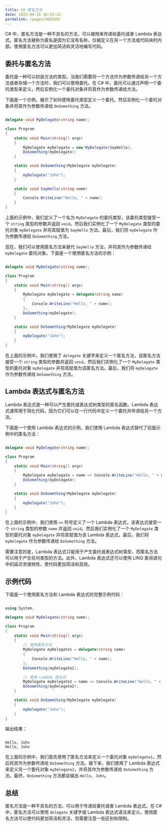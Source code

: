 ```yaml
---
title: C# 匿名方法
date: 2023-04-15 16:33:22
permalink: /pages/4dd3e0/
---
```


C# 中，匿名方法是一种不具名的方法，可以被用来传递给委托或者 Lambda 表达式。匿名方法被称为匿名是因为它没有名称，仅被定义在另一个方法或代码块的内部。使用匿名方法可以更加简洁和灵活地编写代码。
## 委托与匿名方法

委托是一种可以封装方法的类型。当我们需要将一个方法作为参数传递给另一个方法或者存储一个方法时，我们可以使用委托。在 C# 中，委托可以通过声明一个委托类型来定义，然后实例化一个委托对象并将其作为参数传递给方法。

下面是一个示例，展示了如何使用委托类型定义一个委托，然后实例化一个委托对象并将其作为参数传递给 `DoSomething` 方法。

```csharp

delegate void MyDelegate(string name);

class Program
{
    static void Main(string[] args)
    {
        MyDelegate myDelegate = new MyDelegate(SayHello);
        DoSomething(myDelegate);
    }

    static void DoSomething(MyDelegate myDelegate)
    {
        myDelegate("John");
    }

    static void SayHello(string name)
    {
        Console.WriteLine("Hello, " + name);
    }
}
```



上面的示例中，我们定义了一个名为 `MyDelegate` 的委托类型，该委托类型接受一个 `string` 类型的参数并返回 `void`。然后我们实例化了一个 `MyDelegate` 类型的委托对象 `myDelegate` 并将其赋值为 `SayHello` 方法。最后，我们将 `myDelegate` 作为参数传递给 `DoSomething` 方法。

现在，我们可以使用匿名方法来替代 `SayHello` 方法，并将其作为参数传递给 `myDelegate` 委托对象。下面是一个使用匿名方法的示例：

```csharp

delegate void MyDelegate(string name);

class Program
{
    static void Main(string[] args)
    {
        MyDelegate myDelegate = delegate(string name)
        {
            Console.WriteLine("Hello, " + name);
        };
        DoSomething(myDelegate);
    }

    static void DoSomething(MyDelegate myDelegate)
    {
        myDelegate("John");
    }
}
```



在上面的示例中，我们使用了 `delegate` 关键字来定义一个匿名方法，该匿名方法接受一个 `string` 类型的参数并返回 `void`。然后我们实例化了一个 `MyDelegate` 类型的委托对象 `myDelegate` 并将其赋值为该匿名方法。最后，我们将 `myDelegate` 作为参数传递给 `DoSomething` 方法。
## Lambda 表达式与匿名方法

Lambda 表达式是一种可以产生委托或表达式树类型的匿名函数。Lambda 表达式通常用于简化代码，因为它们可以在一行代码中定义一个委托并传递给另一个方法。

下面是一个使用 Lambda 表达式的示例，我们使用 Lambda 表达式替代了前面示例中的匿名方法：

```csharp

delegate void MyDelegate(string name);

class Program
{
    static void Main(string[] args)
    {
        MyDelegate myDelegate = name => Console.WriteLine("Hello, " + name);
        DoSomething(myDelegate);
    }

    static void DoSomething(MyDelegate myDelegate)
    {
        myDelegate("John");
    }
}
```



在上面的示例中，我们使用 `=>` 符号定义了一个 Lambda 表达式，该表达式接受一个 `string` 类型的参数 `name` 并返回 `void`。然后我们实例化了一个 `MyDelegate` 类型的委托对象 `myDelegate` 并将其赋值为该 Lambda 表达式。最后，我们将 `myDelegate` 作为参数传递给 `DoSomething` 方法。

需要注意的是，Lambda 表达式只能用于产生委托或表达式树类型，而匿名方法可以用于产生任何类型的方法。此外，Lambda 表达式还可以使用 LINQ 查询语句中的延迟求值特性，使代码更加简洁和高效。
## 示例代码

下面是一个使用匿名方法和 Lambda 表达式的完整示例代码：

```csharp

using System;

delegate void MyDelegate(string name);

class Program
{
    static void Main(string[] args)
    {
        // 使用匿名方法
        MyDelegate myDelegate1 = delegate(string name)
        {
            Console.WriteLine("Hello, " + name);
        };
        DoSomething(myDelegate1);

        // 使用 Lambda 表达式
        MyDelegate myDelegate2 = name => Console.WriteLine("Hello, " + name);
        DoSomething(myDelegate2);
    }

    static void DoSomething(MyDelegate myDelegate)
    {
        myDelegate("John");
    }
}
```



输出结果：

```

Hello, John
Hello, John
```



在上面的示例中，我们首先使用了匿名方法来定义一个委托对象 `myDelegate1`，然后将其作为参数传递给 `DoSomething` 方法。接下来，我们使用了 Lambda 表达式来定义另一个委托对象 `myDelegate2`，并将其作为参数传递给 `DoSomething` 方法。最终，`DoSomething` 方法都会输出 `Hello, John`。
## 总结

匿名方法是一种不具名的方法，可以用于传递给委托或者 Lambda 表达式。在 C# 中，匿名方法可以使用 `delegate` 关键字或 Lambda 表达式语法来定义。使用匿名方法可以使代码更加简洁和灵活，但需要注意一些区别和限制。

